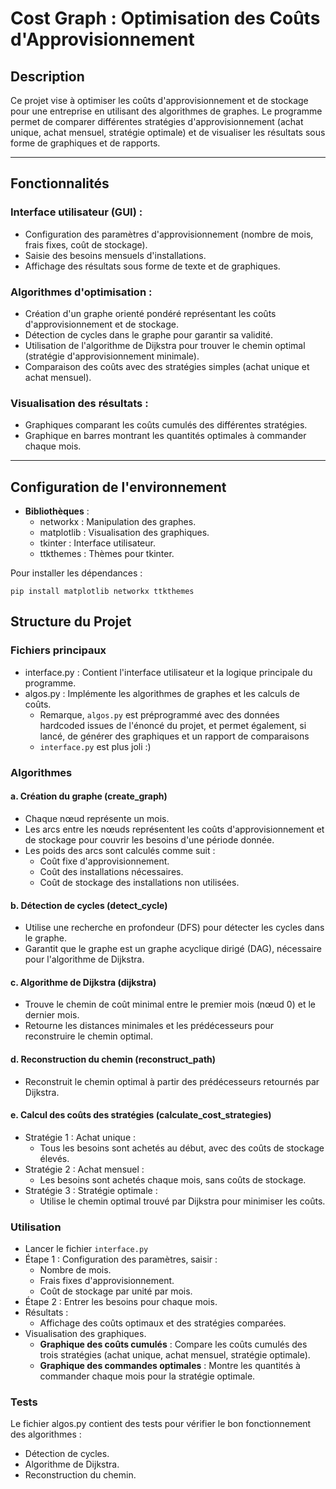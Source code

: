 # Cost Graph : Optimisation des Coûts d'Approvisionnement
## Description
Ce projet vise à optimiser les coûts d'approvisionnement et de stockage pour une entreprise en utilisant des algorithmes de graphes. Le programme permet de comparer différentes stratégies d'approvisionnement (achat unique, achat mensuel, stratégie optimale) et de visualiser les résultats sous forme de graphiques et de rapports.
___

## Fonctionnalités

### Interface utilisateur (GUI) :

- Configuration des paramètres d'approvisionnement (nombre de mois, frais fixes, coût de stockage).
- Saisie des besoins mensuels d'installations.
- Affichage des résultats sous forme de texte et de graphiques.

### Algorithmes d'optimisation :

- Création d'un graphe orienté pondéré représentant les coûts d'approvisionnement et de stockage.
- Détection de cycles dans le graphe pour garantir sa validité.
- Utilisation de l'algorithme de Dijkstra pour trouver le chemin optimal (stratégie d'approvisionnement minimale).
- Comparaison des coûts avec des stratégies simples (achat unique et achat mensuel).

### Visualisation des résultats :

- Graphiques comparant les coûts cumulés des différentes stratégies.
- Graphique en barres montrant les quantités optimales à commander chaque mois.
___

## Configuration de l'environnement

- **Bibliothèques** :
    - networkx : Manipulation des graphes.
    - matplotlib : Visualisation des graphiques.
    - tkinter : Interface utilisateur.
    - ttkthemes : Thèmes pour tkinter.

Pour installer les dépendances :

```shell
pip install matplotlib networkx ttkthemes
```


## Structure du Projet
### Fichiers principaux
- interface.py : Contient l'interface utilisateur et la logique principale du programme.
- algos.py : Implémente les algorithmes de graphes et les calculs de coûts.
    - Remarque, `algos.py` est préprogrammé avec des données hardcoded issues de l'énoncé du projet, et permet également, si lancé, de générer des graphiques et un rapport de comparaisons
    - `interface.py` est plus joli :)

### Algorithmes
#### a. Création du graphe (create_graph)
- Chaque nœud représente un mois.
- Les arcs entre les nœuds représentent les coûts d'approvisionnement et de stockage pour couvrir les besoins d'une période donnée.
- Les poids des arcs sont calculés comme suit :
    - Coût fixe d'approvisionnement.
    - Coût des installations nécessaires.
    - Coût de stockage des installations non utilisées.
#### b. Détection de cycles (detect_cycle)
- Utilise une recherche en profondeur (DFS) pour détecter les cycles dans le graphe.
- Garantit que le graphe est un graphe acyclique dirigé (DAG), nécessaire pour l'algorithme de Dijkstra.
#### c. Algorithme de Dijkstra (dijkstra)
- Trouve le chemin de coût minimal entre le premier mois (nœud 0) et le dernier mois.
- Retourne les distances minimales et les prédécesseurs pour reconstruire le chemin optimal.
#### d. Reconstruction du chemin (reconstruct_path)
- Reconstruit le chemin optimal à partir des prédécesseurs retournés par Dijkstra.
#### e. Calcul des coûts des stratégies (calculate_cost_strategies)
- Stratégie 1 : Achat unique :
    - Tous les besoins sont achetés au début, avec des coûts de stockage élevés.
- Stratégie 2 : Achat mensuel :
    - Les besoins sont achetés chaque mois, sans coûts de stockage.
- Stratégie 3 : Stratégie optimale :
    - Utilise le chemin optimal trouvé par Dijkstra pour minimiser les coûts.

### Utilisation
- Lancer le fichier `interface.py`
- Étape 1 : Configuration des paramètres, saisir :
    - Nombre de mois.
    - Frais fixes d'approvisionnement.
    - Coût de stockage par unité par mois.
- Étape 2 : Entrer les besoins pour chaque mois.
- Résultats :
    - Affichage des coûts optimaux et des stratégies comparées.
- Visualisation des graphiques.
    - **Graphique des coûts cumulés** :
    Compare les coûts cumulés des trois stratégies (achat unique, achat mensuel, stratégie optimale).
    - **Graphique des commandes optimales** :
    Montre les quantités à commander chaque mois pour la stratégie optimale.

### Tests

Le fichier algos.py contient des tests pour vérifier le bon fonctionnement des algorithmes :

- Détection de cycles.
- Algorithme de Dijkstra.
- Reconstruction du chemin.



